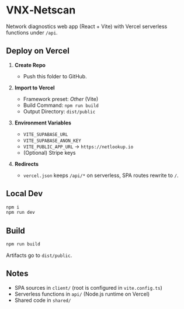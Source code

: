 # VNX‑Netscan

Network diagnostics web app (React + Vite) with Vercel serverless functions under `/api`.

## Deploy on Vercel

1. **Create Repo**
   - Push this folder to GitHub.

2. **Import to Vercel**
   - Framework preset: *Other* (Vite)
   - Build Command: `npm run build`
   - Output Directory: `dist/public`

3. **Environment Variables**
   - `VITE_SUPABASE_URL`
   - `VITE_SUPABASE_ANON_KEY`
   - `VITE_PUBLIC_APP_URL` → `https://netlookup.io`
   - (Optional) Stripe keys

4. **Redirects**
   - `vercel.json` keeps `/api/*` on serverless, SPA routes rewrite to `/`.

## Local Dev

```bash
npm i
npm run dev
```

## Build

```bash
npm run build
```

Artifacts go to `dist/public`.

## Notes

- SPA sources in `client/` (root is configured in `vite.config.ts`)
- Serverless functions in `api/` (Node.js runtime on Vercel)
- Shared code in `shared/`
